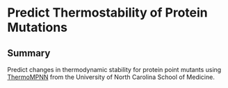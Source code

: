 # Predict Thermostability of Protein Mutations

## Summary

Predict changes in thermodynamic stability for protein point mutants using [ThermoMPNN](https://github.com/Kuhlman-Lab/ThermoMPNN) from the University of North Carolina School of Medicine.